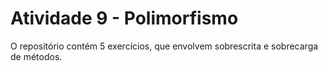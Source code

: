 # Atividade 9 - Polimorfismo

O repositório contém 5 exercícios, que envolvem sobrescrita e sobrecarga de métodos.
